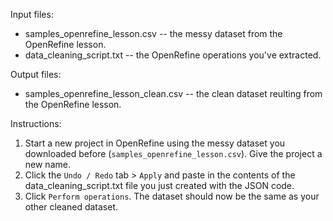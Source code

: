 Input files:
- samples_openrefine_lesson.csv -- the messy dataset from the OpenRefine lesson.    
- data_cleaning_script.txt -- the OpenRefine operations you've extracted. 
  
Output files:  
- samples_openrefine_lesson_clean.csv -- the clean dataset reulting from the OpenRefine lesson.  

Instructions:  
1. Start a new project in OpenRefine using the messy dataset you downloaded before (`samples_openrefine_lesson.csv`). Give the project a new name.  
3. Click the `Undo / Redo` tab > `Apply` and paste in the contents of the data_cleaning_script.txt file you just created with the JSON code.  
4. Click `Perform operations`. The dataset should now be the same as your other cleaned dataset.  

